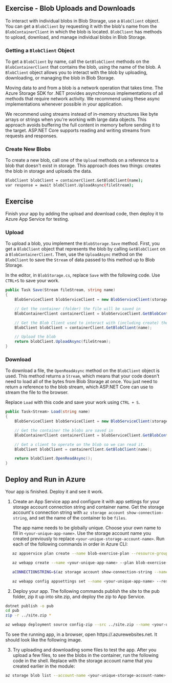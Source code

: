 ## Exercise - Blob Uploads and Downloads

To interact with individual blobs in Blob Storage, use a `BlobClient` object. You can get a `BlobClient` by requesting it with the blob's name from the `BlobContainerClient` in which the blob is located. `BlobClient` has methods to upload, download, and manage individual blobs in Blob Storage.

### Getting a `BlobClient` Object

To get a `BlobClient` by name, call the `GetBlobClient` methods on the `BlobContainerClient` that contains the blob, using the name of the blob. A `BlobClient` object allows you to interact with the blob by uploading, downloading, or managing the blob in Blob Storage.

Moving data to and from a blob is a network operation that takes time. The Azure Storage SDK for .NET provides asynchronous implementations of all methods that require network activity. We recommend using these async implementations whenever possible in your application.

We recommend using streams instead of in-memory structures like byte arrays or strings when you're working with large data objects. This approach avoids buffering the full content in memory before sending it to the target. ASP.NET Core supports reading and writing streams from requests and responses.

### Create New Blobs

To create a new blob, call one of the `Upload` methods on a reference to a blob that doesn't exist in storage. This approach does two things: creates the blob in storage and uploads the data.

```bash
BlobClient blobClient = containerClient.GetBlobClient(name);
var response = await blobClient.UploadAsync(fileStream);
```

## Exercise

Finish your app by adding the upload and download code, then deploy it to Azure App Service for testing.

### Upload

To upload a blob, you implement the `BlobStorage.Save` method. First, you get a `BlobClient` object that represents the blob by calling `GetBlobClient` on a `BlobContainerClient`. Then, use the `UploadAsync` method on the `BlobClient` to save the `Stream` of data passed to this method up to Blob Storage.

In the editor, in `BlobStorage.cs`, replace `Save` with the following code. Use `CTRL+S` to save your work.

```csharp
public Task Save(Stream fileStream, string name)
{
    BlobServiceClient blobServiceClient = new BlobServiceClient(storageConfig.ConnectionString);

    // Get the container (folder) the file will be saved in
    BlobContainerClient containerClient = blobServiceClient.GetBlobContainerClient(storageConfig.FileContainerName);

    // Get the Blob Client used to interact with (including create) the blob
    BlobClient blobClient = containerClient.GetBlobClient(name);

    // Upload the blob
    return blobClient.UploadAsync(fileStream);
}
```
### Download

To download a file, the `OpenReadAsync` method on the `BlobClient` object is used. This method returns a `Stream`, which means that your code doesn't need to load all of the bytes from Blob Storage at once. You just need to return a reference to the blob stream, which ASP.NET Core can use to stream the file to the browser.

Replace `Load` with this code and save your work using `CTRL + S`.

```csharp
public Task<Stream> Load(string name)
{
    BlobServiceClient blobServiceClient = new BlobServiceClient(storageConfig.ConnectionString);

    // Get the container the blobs are saved in
    BlobContainerClient containerClient = blobServiceClient.GetBlobContainerClient(storageConfig.FileContainerName);

    // Get a client to operate on the blob so we can read it.
    BlobClient blobClient = containerClient.GetBlobClient(name);

    return blobClient.OpenReadAsync();
}
```

## Deploy and Run in Azure

Your app is finished. Deploy it and see it work.

1. Create an App Service app and configure it with app settings for your storage account connection string and container name. Get the storage account's connection string with `az storage account show-connection-string`, and set the name of the container to be `files`.

   The app name needs to be globally unique. Choose your own name to fill in `<your-unique-app-name>`. Use the storage account name you created previously to replace `<your-unique-storage-account-name>`. Run each of the following commands in order in Azure CLI:

```bash
   az appservice plan create --name blob-exercise-plan --resource-group learn-c6f41766-8f57-4090-b30e-59a3bacb8f90 --sku FREE --location eastus
   ```

```bash
   az webapp create --name <your-unique-app-name> --plan blob-exercise-plan --resource-group learn-c6f41766-8f57-4090-b30e-59a3bacb8f90
   ```

```bash
   aCONNECTIONSTRING=$(az storage account show-connection-string --name <your-unique-storage-account-name> --resource-group learn-c6f41766-8f57-4090-b30e-59a3bacb8f90 --output tsv)
   ```

```bash
   az webapp config appsettings set --name <your-unique-app-name> --resource-group learn-c6f41766-8f57-4090-b30e-59a3bacb8f90 --settings AzureStorageConfig:ConnectionString=$CONNECTIONSTRING AzureStorageConfig:FileContainerName=files
```

2. Deploy your app. The following commands publish the site to the pub folder, zip it up into site.zip, and deploy the zip to App Service.
```bash
dotnet publish -o pub
cd pub
zip -r ../site.zip *
```
```bash
az webapp deployment source config-zip --src ../site.zip --name <your-unique-app-name> --resource-group learn-c6f41766-8f57-4090-b30e-59a3bacb8f90
```
To see the running app, in a browser, open https://<your-unique-app-name>.azurewebsites.net. It should look like the following image.

3. Try uploading and downloading some files to test the app. After you upload a few files, to see the blobs in the container, run the following code in the shell. Replace <your-unique-storage-account-name> with the storage account name that you created earlier in the module:

```bash
az storage blob list --account-name <your-unique-storage-account-name> --container-name files --query [].{Name:name} --output table
```





